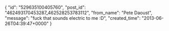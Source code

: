  {
   "id": "529635100405760",
   "post_id": "462493170453287_462528253783112",
   "from_name": "Pete Daoust",
   "message": "fuck that sounds electric to me :D",
   "created_time": "2013-06-26T04:39:47+0000"
 }
